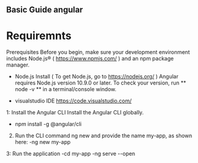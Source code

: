 ## Basic Guide angular 

# Requiremnts

Prerequisites
Before you begin, make sure your development environment includes Node.js® ( https://www.npmjs.com/ ) and an npm package manager.

- Node.js Install ( To get Node.js, go to https://nodejs.org/ )
 Angular requires Node.js version 10.9.0 or later. To check your version, run ** node -v ** in a terminal/console window.
 
 - visualstudio IDE https://code.visualstudio.com/
 
1: Install the Angular CLI
 Install the Angular CLI globally.
 - npm install -g @angular/cli
 
2. Run the CLI command ng new and provide the name my-app, as shown here:
 -ng new my-app
 
3: Run the application
 -cd my-app
 -ng serve --open
 
